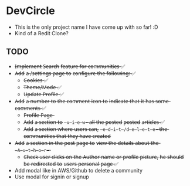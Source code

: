 # DevCircle

- This is the only project name I have come up with so far! :D
- Kind of a Redit Clone?

## TODO

- I̶m̶p̶l̶e̶m̶e̶n̶t̶ S̶e̶a̶r̶c̶h̶ f̶e̶a̶t̶u̶r̶e̶ f̶o̶r̶ c̶o̶m̶m̶u̶n̶i̶t̶i̶e̶s̶ ✅
- A̶d̶d̶ a̶ /s̶e̶t̶t̶i̶n̶g̶s̶ p̶a̶g̶e̶ t̶o̶ c̶o̶n̶f̶i̶g̶u̶r̶e̶ t̶h̶e̶ f̶o̶l̶l̶o̶w̶i̶n̶g̶:̶ ✅
  - C̶o̶o̶k̶i̶e̶s̶ ✅
  - T̶h̶e̶m̶e̶/M̶o̶d̶e̶ ✅
  - U̶p̶d̶a̶t̶e̶ P̶r̶o̶f̶i̶l̶e̶ ✅
- A̶d̶d̶ a̶ n̶u̶m̶b̶e̶r̶ t̶o̶ t̶h̶e̶ c̶o̶m̶m̶e̶n̶t̶ i̶c̶o̶n̶ t̶o̶ i̶n̶d̶i̶c̶a̶t̶e̶ t̶h̶a̶t̶ i̶t̶ h̶a̶s̶ s̶o̶m̶e̶ c̶o̶m̶m̶e̶n̶t̶s̶ ✅
  - P̶r̶o̶f̶i̶l̶e̶ P̶a̶g̶e̶
  - A̶d̶d̶ a̶ s̶e̶c̶t̶i̶o̶n̶ t̶o̶ `̶v̶i̶e̶w̶`̶ a̶l̶l̶ t̶h̶e̶ p̶o̶s̶t̶e̶d̶ p̶o̶s̶t̶e̶d̶ a̶r̶t̶i̶c̶l̶e̶s̶ ✅
  - A̶d̶d̶ a̶ s̶e̶c̶t̶i̶o̶n̶ w̶h̶e̶r̶e̶ u̶s̶e̶r̶s̶ c̶a̶n̶, `̶e̶d̶i̶t̶/d̶e̶l̶e̶t̶e̶`̶ t̶h̶e̶ c̶o̶m̶m̶u̶n̶i̶t̶i̶e̶s̶ t̶h̶a̶t̶ t̶h̶e̶y̶ h̶a̶v̶e̶ c̶r̶e̶a̶t̶e̶d̶
- A̶d̶d̶ a̶ s̶e̶c̶t̶i̶o̶n̶ i̶n̶ t̶h̶e̶ p̶o̶s̶t̶ p̶a̶g̶e̶ t̶o̶ v̶i̶e̶w̶ t̶h̶e̶ d̶e̶t̶a̶i̶l̶s̶ a̶b̶o̶u̶t̶ t̶h̶e̶ `̶A̶u̶t̶h̶o̶r̶`̶
  - C̶h̶e̶c̶k̶ u̶s̶e̶r̶ c̶l̶i̶c̶k̶s̶ o̶n̶ t̶h̶e̶ A̶u̶t̶h̶o̶r̶ n̶a̶m̶e̶ o̶r̶ p̶r̶o̶f̶i̶l̶e̶ p̶i̶c̶t̶u̶r̶e̶, h̶e̶ s̶h̶o̶u̶l̶d̶ b̶e̶ r̶e̶d̶i̶r̶e̶c̶t̶e̶d̶ t̶o̶ u̶s̶e̶r̶s̶ p̶e̶r̶s̶o̶n̶a̶l̶ p̶a̶g̶e̶ ✅
- Add modal like in AWS/Github to delete a community
- Use modal for signin or signup
